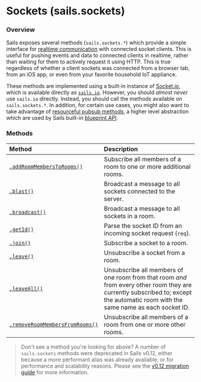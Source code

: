 # Sockets (sails.sockets)

### Overview

Sails exposes several methods (`sails.sockets.*`) which provide a simple interface for [realtime communication](https://sailsjs.com/documentation/concepts/realtime) with connected socket clients.  This is useful for pushing events and data to connected clients in realtime, rather than waiting for them to actively request it using HTTP.  This is true regardless of whether a client sockets was connected from a browser tab, from an iOS app, or even from your favorite household IoT appliance.

These methods are implemented using a built-in instance of [Socket.io](http://socket.io), which is available directly as [`sails.io`](https://sailsjs.com/documentationreference/application/application.md#sailsio).  However, you should _almost never_ use `sails.io` directly.  Instead, you should call the methods available on `sails.sockets.*`.  In addition, for certain use cases, you might also want to take advantage of [resourceful pubsub methods](https://sailsjs.com/documentation/reference/web-sockets/resourceful-pub-sub), a higher level abstraction which are used by Sails built-in [blueprint API](https://sailsjs.com/documentation/reference/blueprint-api).


### Methods

| Method                             | Description                                              |
|:-----------------------------------|:---------------------------------------------------------|
| [`.addRoomMembersToRooms()`](https://sailsjs.com/documentation/reference/web-sockets/sails-sockets/add-room-members-to-rooms)        | Subscribe all members of a room to one or more additional rooms.
| [`.blast()`](https://sailsjs.com/documentation/reference/web-sockets/sails-sockets/blast)        | Broadcast a message to all sockets connected to the server.
| [`.broadcast()`](https://sailsjs.com/documentation/reference/web-sockets/sails-sockets/broadcast)        | Broadcast a message to all sockets in a room.
| [`.getId()`](https://sailsjs.com/documentation/reference/web-sockets/sails-sockets/get-id)        | Parse the socket ID from an incoming socket request (`req`).
| [`.join()`](https://sailsjs.com/documentation/reference/web-sockets/sails-sockets/join)        | Subscribe a socket to a room.
| [`.leave()`](https://sailsjs.com/documentation/reference/web-sockets/sails-sockets/leave)        | Unsubscribe a socket from a room.
| [`.leaveAll()`](https://sailsjs.com/documentation/reference/web-sockets/sails-sockets/leave-all)        | Unsubscribe all members of one room from that room _and_ from every other room they are currently subscribed to; except the automatic room with the same name as each socket ID.
| [`.removeRoomMembersFromRooms()`](https://sailsjs.com/documentation/reference/web-sockets/sails-sockets/remove-room-members-from-rooms)        | Unsubscribe all members of a room from one or more other rooms.


> Don't see a method you're looking for above?  A number of `sails.sockets` methods were deprecated in Sails v0.12, either because a more performant alias was already available, or for performance and scalability reasons.  Please see the [v0.12 migration guide](https://sailsjs.com/documentation/concepts/upgrading/to-v-0-12) for more information.



<docmeta name="displayName" value="sails.sockets">
<docmeta name="pageType" value="property">
